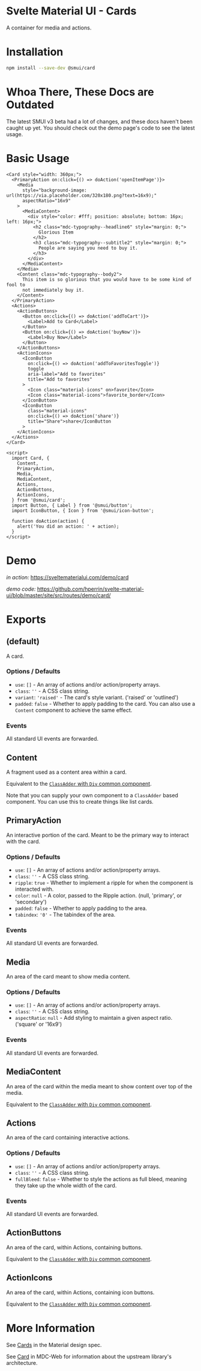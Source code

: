 # Svelte Material UI - Cards

A container for media and actions.

# Installation

```sh
npm install --save-dev @smui/card
```

# Whoa There, These Docs are Outdated

The latest SMUI v3 beta had a lot of changes, and these docs haven't been caught up yet. You should check out the demo page's code to see the latest usage.

# Basic Usage

```svelte
<Card style="width: 360px;">
  <PrimaryAction on:click={() => doAction('openItemPage')}>
    <Media
      style="background-image: url(https://via.placeholder.com/320x180.png?text=16x9);"
      aspectRatio="16x9"
    >
      <MediaContent>
        <div style="color: #fff; position: absolute; bottom: 16px; left: 16px;">
          <h2 class="mdc-typography--headline6" style="margin: 0;">
            Glorious Item
          </h2>
          <h3 class="mdc-typography--subtitle2" style="margin: 0;">
            People are saying you need to buy it.
          </h3>
        </div>
      </MediaContent>
    </Media>
    <Content class="mdc-typography--body2">
      This item is so glorious that you would have to be some kind of fool to
      not immediately buy it.
    </Content>
  </PrimaryAction>
  <Actions>
    <ActionButtons>
      <Button on:click={() => doAction('addToCart')}>
        <Label>Add to Card</Label>
      </Button>
      <Button on:click={() => doAction('buyNow')}>
        <Label>Buy Now</Label>
      </Button>
    </ActionButtons>
    <ActionIcons>
      <IconButton
        on:click={() => doAction('addToFavoritesToggle')}
        toggle
        aria-label="Add to favorites"
        title="Add to favorites"
      >
        <Icon class="material-icons" on>favorite</Icon>
        <Icon class="material-icons">favorite_border</Icon>
      </IconButton>
      <IconButton
        class="material-icons"
        on:click={() => doAction('share')}
        title="Share">share</IconButton
      >
    </ActionIcons>
  </Actions>
</Card>

<script>
  import Card, {
    Content,
    PrimaryAction,
    Media,
    MediaContent,
    Actions,
    ActionButtons,
    ActionIcons,
  } from '@smui/card';
  import Button, { Label } from '@smui/button';
  import IconButton, { Icon } from '@smui/icon-button';

  function doAction(action) {
    alert('You did an action: ' + action);
  }
</script>
```

# Demo

_in action:_ https://sveltematerialui.com/demo/card

_demo code:_ https://github.com/hperrin/svelte-material-ui/blob/master/site/src/routes/demo/card/

# Exports

## (default)

A card.

### Options / Defaults

- `use`: `[]` - An array of actions and/or action/property arrays.
- `class`: `''` - A CSS class string.
- `variant`: `'raised'` - The card's style variant. ('raised' or 'outlined')
- `padded`: `false` - Whether to apply padding to the card. You can also use a `Content` component to achieve the same effect.

### Events

All standard UI events are forwarded.

## Content

A fragment used as a content area within a card.

Equivalent to the [`ClassAdder` with `Div` common component](https://github.com/hperrin/svelte-material-ui/blob/master/packages/common/README.md#classaddersvelte).

Note that you can supply your own component to a `ClassAdder` based component. You can use this to create things like list cards.

## PrimaryAction

An interactive portion of the card. Meant to be the primary way to interact with the card.

### Options / Defaults

- `use`: `[]` - An array of actions and/or action/property arrays.
- `class`: `''` - A CSS class string.
- `ripple`: `true` - Whether to implement a ripple for when the component is interacted with.
- `color`: `null` - A color, passed to the Ripple action. (null, 'primary', or 'secondary')
- `padded`: `false` - Whether to apply padding to the area.
- `tabindex`: `'0'` - The tabindex of the area.

### Events

All standard UI events are forwarded.

## Media

An area of the card meant to show media content.

### Options / Defaults

- `use`: `[]` - An array of actions and/or action/property arrays.
- `class`: `''` - A CSS class string.
- `aspectRatio`: `null` - Add styling to maintain a given aspect ratio. ('square' or '16x9')

### Events

All standard UI events are forwarded.

## MediaContent

An area of the card within the media meant to show content over top of the media.

Equivalent to the [`ClassAdder` with `Div` common component](https://github.com/hperrin/svelte-material-ui/blob/master/packages/common/README.md#classaddersvelte).

## Actions

An area of the card containing interactive actions.

### Options / Defaults

- `use`: `[]` - An array of actions and/or action/property arrays.
- `class`: `''` - A CSS class string.
- `fullBleed`: `false` - Whether to style the actions as full bleed, meaning they take up the whole width of the card.

### Events

All standard UI events are forwarded.

## ActionButtons

An area of the card, within Actions, containing buttons.

Equivalent to the [`ClassAdder` with `Div` common component](https://github.com/hperrin/svelte-material-ui/blob/master/packages/common/README.md#classaddersvelte).

## ActionIcons

An area of the card, within Actions, containing icon buttons.

Equivalent to the [`ClassAdder` with `Div` common component](https://github.com/hperrin/svelte-material-ui/blob/master/packages/common/README.md#classaddersvelte).

# More Information

See [Cards](https://material.io/components/cards) in the Material design spec.

See [Card](https://github.com/material-components/material-components-web/tree/v10.0.0/packages/mdc-card) in MDC-Web for information about the upstream library's architecture.
